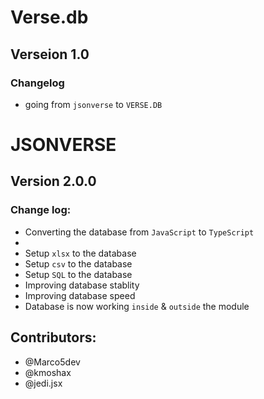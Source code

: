 # Verse.db
## Verseion 1.0
### Changelog 

- going from `jsonverse` to `VERSE.DB`

# JSONVERSE
## Version 2.0.0

### Change log:

- Converting the database from `JavaScript` to `TypeScript`
- 
- Setup `xlsx` to the database
- Setup `csv` to the database
- Setup `SQL` to the database
- Improving database stablity
- Improving database speed
- Database is now working `inside` & `outside` the module

## Contributors:

- @Marco5dev
- @kmoshax
- @jedi.jsx